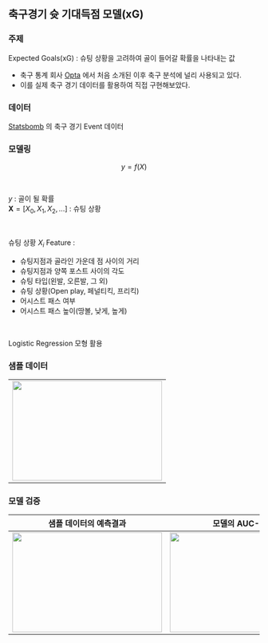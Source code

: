 ## 축구경기 슛 기대득점 모델(xG)

### 주제

Expected Goals(xG) : 슈팅 상황을 고려하여 골이 들어갈 확률을 나타내는 값

- 축구 통계 회사 [Opta](https://www.statsperform.com/opta/) 에서 처음 소개된 이후 축구 분석에 널리 사용되고 있다. 
- 이를 실제 축구 경기 데이터를 활용하여 직접 구현해보았다.

### 데이터
[Statsbomb](https://github.com/statsbomb/open-data) 의 축구 경기 Event 데이터


### 모델링

$$y = f(X)$$

<br>

$y$ : 골이 될 확률 
<br>
$\mathbf{X} = [X_0,X_1,X_2, ...]$ : 슈팅 상황

<br>

슈팅 상황 $X_i$ Feature : 
- 슈팅지점과 골라인 가운데 점 사이의 거리
- 슈팅지점과 양쪽 포스트 사이의 각도
- 슈팅 타입(왼발, 오른발, 그 외)
- 슈팅 상황(Open play, 페널티킥, 프리킥)
- 어시스트 패스 여부
- 어시스트 패스 높이(땅볼, 낮게, 높게)

<br>

Logistic Regression 모형 활용


### 샘플 데이터

||
|--|
|<img src="https://github.com/jmlee8939/jmlee8939.github.io/assets/58785929/8d9703a7-c091-4020-85a2-1de2a35fedba" width="300" height="200"/>|

### 모델 검증

|샘플 데이터의 예측결과| 모델의 AUC-ROC|
|--|--|
|<img src="https://github.com/jmlee8939/jmlee8939.github.io/assets/58785929/2fbddfb2-6d68-4e36-bbdf-a925d88ce657" width="300" height="200"/>|<img src="https://github.com/jmlee8939/jmlee8939.github.io/assets/58785929/ce947773-9670-41ae-bd58-2b9e3f91e9e0" width="300" height="200"/>|




